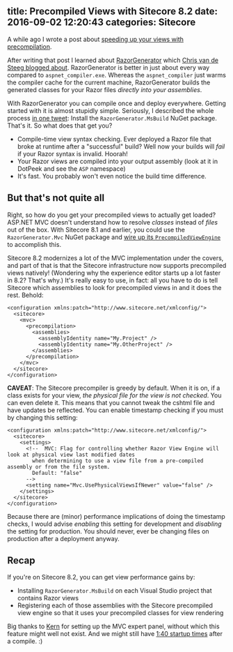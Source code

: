 title: Precompiled Views with Sitecore 8.2
date: 2016-09-02 12:20:43
categories: Sitecore
---

A while ago I wrote a post about [speeding up your views with precompilation](/index.php/2016/01/Benchmark-Show-Precompilation/).

After writing that post I learned about [RazorGenerator](https://github.com/RazorGenerator/RazorGenerator) which [Chris van de Steeg blogged about](http://www.chrisvandesteeg.nl/2010/11/22/embedding-pre-compiled-razor-views-in-your-dll/). RazorGenerator is better in just about every way compared to `aspnet_compiler.exe`. Whereas the `aspnet_compiler` just warms the compiler cache for the current machine, RazorGenerator builds the generated classes for your Razor files _directly into your assemblies_.

With RazorGenerator you can compile once and deploy everywhere. Getting started with it is almost stupidly simple. Seriously, I described the whole process [in one tweet](https://twitter.com/kamsar/status/684823059082027008): Install the `RazorGenerator.MsBuild` NuGet package. That's it. So what does that get you?

* Compile-time view syntax checking. Ever deployed a Razor file that broke at runtime after a "successful" build? Well now your builds will _fail_ if your Razor syntax is invalid. Hoorah!
* Your Razor views are compiled into your output assembly (look at it in DotPeek and see the `ASP` namespace)
* It's fast. You probably won't even notice the build time difference.

## But that's not quite all

Right, so how do you get your precompiled views to actually get loaded? ASP.NET MVC doesn't understand how to resolve _classes_ instead of _files_ out of the box. With Sitecore 8.1 and earlier, you could use the `RazorGenerator.Mvc` NuGet package and [wire up its `PrecompiledViewEngine`](https://github.com/RazorGenerator/RazorGenerator/wiki/Using-RazorGenerator.Mvc) to accomplish this.

Sitecore 8.2 modernizes a lot of the MVC implementation under the covers, and part of that is that the Sitecore infrastructure now supports precompiled views natively! (Wondering why the experience editor starts up a lot faster in 8.2? That's why.) It's really easy to use, in fact: all you have to do is tell Sitecore which assemblies to look for precompiled views in and it does the rest. Behold:

	<configuration xmlns:patch="http://www.sitecore.net/xmlconfig/">
	  <sitecore>
	    <mvc>
	      <precompilation>
	        <assemblies>
	          <assemblyIdentity name="My.Project" />
	          <assemblyIdentity name="My.OtherProject" />
	        </assemblies>
	      </precompilation>
	    </mvc>
	  </sitecore>
	</configuration>

**CAVEAT**: The Sitecore precompiler is greedy by default. When it is on, if a class exists for your view, _the physical file for the view is not checked_. You can even delete it. This means that you cannot tweak the cshtml file and have updates be reflected. You can enable timestamp checking if you must by changing this setting:

	<configuration xmlns:patch="http://www.sitecore.net/xmlconfig/">
	  <sitecore>
	    <settings>
		  <!--  MVC: Flag for controlling whether Razor View Engine will look at physical view last modified dates 
            when determining to use a view file from a pre-compiled assembly or from the file system.
            Default: "false"
      	  -->
      	  <setting name="Mvc.UsePhysicalViewsIfNewer" value="false" />
      	</settings>
      </sitecore>
    </configuration>

Because there are (minor) performance implications of doing the timestamp checks, I would advise _enabling_ this setting for development and _disabling_ the setting for production. You should never, ever be changing files on production after a deployment anyway.

## Recap

If you're on Sitecore 8.2, you can get view performance gains by:
* Installing `RazorGenerator.MsBuild` on each Visual Studio project that contains Razor views
* Registering each of those assemblies with the Sitecore precompiled view engine so that it uses your precompiled classes for view rendering


Big thanks to [Kern](https://twitter.com/herskinduk) for setting up the MVC expert panel, without which this feature might well not exist. And we might still have [1:40 startup times](http://kamsar.net/index.php/2015/02/sitecore-8-experience-editor-performance-optimization/) after a compile. :)